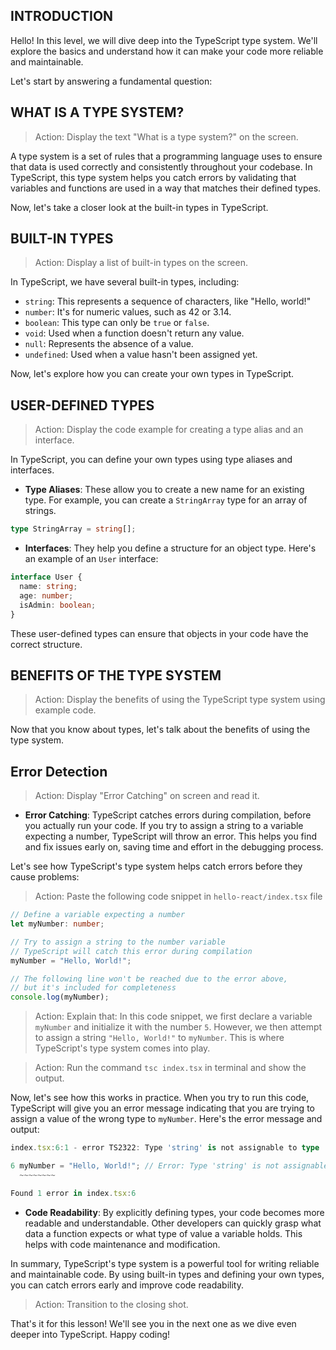 ## INTRODUCTION

Hello! In this level, we will dive deep into the TypeScript type system. We'll explore the basics and understand how it can make your code more reliable and maintainable.

Let's start by answering a fundamental question:

## WHAT IS A TYPE SYSTEM?

> Action: Display the text "What is a type system?" on the screen.

A type system is a set of rules that a programming language uses to ensure that data is used correctly and consistently throughout your codebase. In TypeScript, this type system helps you catch errors by validating that variables and functions are used in a way that matches their defined types.

Now, let's take a closer look at the built-in types in TypeScript.

## BUILT-IN TYPES

> Action: Display a list of built-in types on the screen.

In TypeScript, we have several built-in types, including:

- `string`: This represents a sequence of characters, like "Hello, world!"
- `number`: It's for numeric values, such as 42 or 3.14.
- `boolean`: This type can only be `true` or `false`.
- `void`: Used when a function doesn't return any value.
- `null`: Represents the absence of a value.
- `undefined`: Used when a value hasn't been assigned yet.

Now, let's explore how you can create your own types in TypeScript.

## USER-DEFINED TYPES

> Action: Display the code example for creating a type alias and an interface.

In TypeScript, you can define your own types using type aliases and interfaces.

- **Type Aliases**: These allow you to create a new name for an existing type. For example, you can create a `StringArray` type for an array of strings.

```typescript
type StringArray = string[];
```

- **Interfaces**: They help you define a structure for an object type. Here's an example of an `User` interface:

```typescript
interface User {
  name: string;
  age: number;
  isAdmin: boolean;
}
```

These user-defined types can ensure that objects in your code have the correct structure.

## BENEFITS OF THE TYPE SYSTEM

> Action: Display the benefits of using the TypeScript type system using example code.

Now that you know about types, let's talk about the benefits of using the type system.

## Error Detection

> Action: Display "Error Catching" on screen and read it.

- **Error Catching**: TypeScript catches errors during compilation, before you actually run your code. If you try to assign a string to a variable expecting a number, TypeScript will throw an error. This helps you find and fix issues early on, saving time and effort in the debugging process.

Let's see how TypeScript's type system helps catch errors before they cause problems:

> Action: Paste the following code snippet in `hello-react/index.tsx` file

```typescript
// Define a variable expecting a number
let myNumber: number;

// Try to assign a string to the number variable
// TypeScript will catch this error during compilation
myNumber = "Hello, World!";

// The following line won't be reached due to the error above,
// but it's included for completeness
console.log(myNumber);
```

> Action: Explain that: In this code snippet, we first declare a variable `myNumber` and initialize it with the number `5`. However, we then attempt to assign a string `"Hello, World!"` to `myNumber`. This is where TypeScript's type system comes into play.

> Action: Run the command `tsc index.tsx` in terminal and show the output.

Now, let's see how this works in practice. When you try to run this code, TypeScript will give you an error message indicating that you are trying to assign a value of the wrong type to `myNumber`. Here's the error message and output:

```typescript
index.tsx:6:1 - error TS2322: Type 'string' is not assignable to type 'number'.

6 myNumber = "Hello, World!"; // Error: Type 'string' is not assignable to type 'number'
  ~~~~~~~~

Found 1 error in index.tsx:6
```

- **Code Readability**: By explicitly defining types, your code becomes more readable and understandable. Other developers can quickly grasp what data a function expects or what type of value a variable holds. This helps with code maintenance and modification.

In summary, TypeScript's type system is a powerful tool for writing reliable and maintainable code. By using built-in types and defining your own types, you can catch errors early and improve code readability.

> Action: Transition to the closing shot.

That's it for this lesson! We'll see you in the next one as we dive even deeper into TypeScript. Happy coding!
